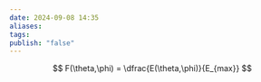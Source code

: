 ```yaml
---
date: 2024-09-08 14:35
aliases: 
tags: 
publish: "false"
---
```

$$
F(\theta,\phi) = \dfrac{E(\theta,\phi)}{E_{max}}
$$